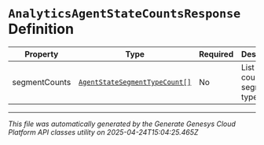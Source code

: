 # `AnalyticsAgentStateCountsResponse` Definition

| Property | Type | Required | Description |
|----------|------|----------|-------------|
| segmentCounts | [`AgentStateSegmentTypeCount[]`](agentstatesegmenttypecount-definition.md) | No | List of count by segment types |

---

*This file was automatically generated by the Generate Genesys Cloud Platform API classes utility on 2025-04-24T15:04:25.465Z*